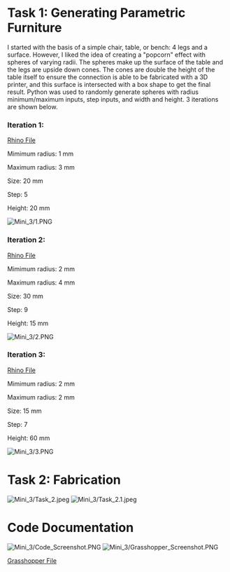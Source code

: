 # Task 1: Generating Parametric Furniture

I started with the basis of a simple chair, table, or bench: 4 legs and a surface. However, I liked the idea of creating a "popcorn" effect with spheres of varying radii. The spheres make up the surface of the table and the legs are upside down cones. The cones are double the height of the table itself to ensure the connection is able to be fabricated with a 3D printer, and this surface is intersected with a box shape to get the final result. Python was used to randomly generate spheres with radius minimum/maximum inputs, step inputs, and width and height. 3 iterations are shown below. 

### Iteration 1: 

[Rhino File](/CSCI_4830_Blog/Mini_3/Geometry1.3dm)

Mimimum radius: 1 mm

Maximum radius: 3 mm

Size: 20 mm

Step: 5

Height: 20 mm

![Mini_3/1.PNG](/CSCI_4830_Blog/Mini_3/1.PNG)


### Iteration 2: 

[Rhino File](/CSCI_4830_Blog/Mini_3/Geometry2.3dm)

Mimimum radius: 2 mm

Maximum radius: 4 mm

Size: 30 mm

Step: 9

Height: 15 mm

![Mini_3/2.PNG](/CSCI_4830_Blog/Mini_3/2.PNG)

### Iteration 3: 

[Rhino File](/CSCI_4830_Blog/Mini_3/Geometry3.3dm)

Mimimum radius: 2 mm

Maximum radius: 2 mm

Size: 15 mm

Step: 7

Height: 60 mm

![Mini_3/3.PNG](/CSCI_4830_Blog/Mini_3/3.PNG)

# Task 2: Fabrication

![Mini_3/Task_2.jpeg](/CSCI_4830_Blog/Mini_3/Task_2.jpeg)
![Mini_3/Task_2.1.jpeg](/CSCI_4830_Blog/Mini_3/Task_2.1.jpeg)

# Code Documentation

![Mini_3/Code_Screenshot.PNG](/CSCI_4830_Blog/Mini_3/Code_Screenshot.PNG)
![Mini_3/Grasshopper_Screenshot.PNG](/CSCI_4830_Blog/Mini_3/Grasshopper_Screenshot.PNG)

[Grasshopper File](/CSCI_4830_Blog/Mini_3/Task_1.gh)
